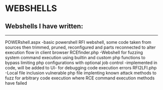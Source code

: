 # WEBSHELLS

Webshells I have written:
-------------------------
_________________________
POWERshell.aspx
	-basic powershell RFI webshell, some code taken from sources then trimmed, pruned, reconfigured and parts reconnected to alter execution flow in client browser
RCEfinder.php
	-Webshell for fuzzing system command execution using builtin and custom php functions to bypass limiting php configurations with optional job control
	-implemented in code, will be added to UI- for debugging code execution errors
RFI2LFI.php
	-Local file inclusion vulnerable php file implenting known attack methods to fuzz for arbitrary code execution where RCE command execution methods have failed